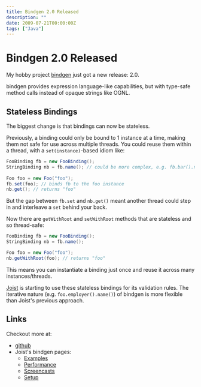 ```yaml
---
title: Bindgen 2.0 Released
description: ""
date: 2009-07-21T00:00:00Z
tags: ["Java"]
---
```



Bindgen 2.0 Released
====================

My hobby project [bindgen](http://github.com/stephenh/bindgen) just got a new release: 2.0.

bindgen provides expression language-like capabilities, but with type-safe method calls instead of opaque strings like OGNL.

Stateless Bindings
------------------

The biggest change is that bindings can now be stateless.

Previously, a binding could only be bound to 1 instance at a time, making them not safe for use across multiple threads. You could reuse them within a thread, with a `set(instance)`-based idiom like:

```java
FooBinding fb = new FooBinding();
StringBinding nb = fb.name(); // could be more complex, e.g. fb.bar().name()
    
Foo foo = new Foo("foo");
fb.set(foo); // binds fb to the foo instance
nb.get(); // returns "foo"
```

But the gap between `fb.set` and `nb.get()` meant another thread could step in and interleave a `set` behind your back.

Now there are `getWithRoot` and `setWithRoot` methods that are stateless and so thread-safe:

```java
FooBinding fb = new FooBinding();
StringBinding nb = fb.name();

Foo foo = new Foo("foo");
nb.getWithRoot(foo); // returns "foo"
```

This means you can instantiate a binding just once and reuse it across many instances/threads.

[Joist](http://joist.ws) is starting to use these stateless bindings for its validation rules. The iterative nature (e.g. `foo.employer().name()`) of bindgen is more flexible than Joist's previous approach.

Links
-----

Checkout more at:

* [github](http://github.com/stephenh/bindgen)
* Joist's bindgen pages:
  * [Examples](http://joist.ws/bindgenExamples.html)
  * [Performance](http://joist.ws/bindgenPerformance.html)
  * [Screencasts](http://joist.ws/bindgenScreencasts.html)
  * [Setup](http://joist.ws/bindgenSetup.html)

